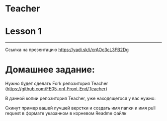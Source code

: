 # Teacher

# Lesson 1
-------------------------

Ссылка на презентацию https://yadi.sk/i/crAOc3cL3FB2Dg

# Домашнее задание: 

Нужно будет сделать Fork репозитория Teacher (https://github.com/FE05-onl-Front-End/Teacher)

В данной копии репозитория Teacher, уже находящегося у вас нужно:

Скинут пример вашей лучшей верстки и создать имя папки и имя pull request в формате указанном в корневом Readme файлк
